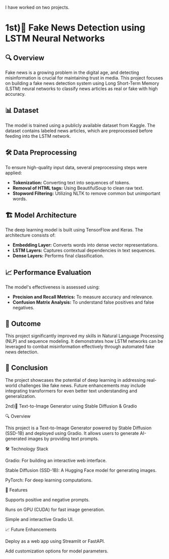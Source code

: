 I have worked on two projects.
# 1st)🚀 Fake News Detection using LSTM Neural Networks

## 🔍 Overview
Fake news is a growing problem in the digital age, and detecting misinformation is crucial for maintaining trust in media. This project focuses on building a fake news detection system using Long Short-Term Memory (LSTM) neural networks to classify news articles as real or fake with high accuracy.

## 📊 Dataset
The model is trained using a publicly available dataset from Kaggle. The dataset contains labeled news articles, which are preprocessed before feeding into the LSTM network.

## 🛠️ Data Preprocessing
To ensure high-quality input data, several preprocessing steps were applied:
- **Tokenization:** Converting text into sequences of tokens.
- **Removal of HTML tags:** Using BeautifulSoup to clean raw text.
- **Stopword Filtering:** Utilizing NLTK to remove common but unimportant words.

## 🏗️ Model Architecture
The deep learning model is built using TensorFlow and Keras. The architecture consists of:
- **Embedding Layer:** Converts words into dense vector representations.
- **LSTM Layers:** Captures contextual dependencies in text sequences.
- **Dense Layers:** Performs final classification.

## 📈 Performance Evaluation
The model's effectiveness is assessed using:
- **Precision and Recall Metrics:** To measure accuracy and relevance.
- **Confusion Matrix Analysis:** To understand false positives and false negatives.

## 🎯 Outcome
This project significantly improved my skills in Natural Language Processing (NLP) and sequence modeling. It demonstrates how LSTM networks can be leveraged to combat misinformation effectively through automated fake news detection.

## 📝 Conclusion
The project showcases the potential of deep learning in addressing real-world challenges like fake news. Future enhancements may include integrating transformers for even better text understanding and generalization.

2nd)🚀 Text-to-Image Generator using Stable Diffusion & Gradio

🔍 Overview

This project is a Text-to-Image Generator powered by Stable Diffusion (SSD-1B) and deployed using Gradio. It allows users to generate AI-generated images by providing text prompts.

🛠️ Technology Stack

Gradio: For building an interactive web interface.

Stable Diffusion (SSD-1B): A Hugging Face model for generating images.

PyTorch: For deep learning computations.

🎨 Features

Supports positive and negative prompts.

Runs on GPU (CUDA) for fast image generation.

Simple and interactive Gradio UI.

📈 Future Enhancements

Deploy as a web app using Streamlit or FastAPI.

Add customization options for model parameters.
